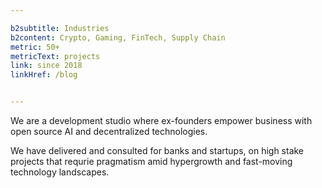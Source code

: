```yaml
---

b2subtitle: Industries
b2content: Crypto, Gaming, FinTech, Supply Chain
metric: 50+
metricText: projects
link: since 2018
linkHref: /blog


---
```


We are a development studio where ex-founders empower business with open source AI and decentralized technologies.


We have delivered and consulted for banks and startups, on high stake projects that requrie pragmatism amid hypergrowth and fast-moving technology landscapes.

<!-- Our clients and partners includes Animoca Brands, Filecoin Foundation, Mon Studio, Spaceship and 20+ more. -->

